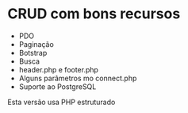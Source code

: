 # CRUD com bons recursos

- PDO
- Paginação
- Botstrap
- Busca
- header.php e footer.php
- Alguns parâmetros mo connect.php
- Suporte ao PostgreSQL

Esta versão usa PHP estruturado


